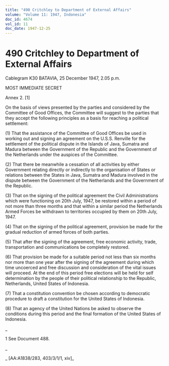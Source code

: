 ```yaml
---
title: "490 Critchley to Department of External Affairs"
volume: "Volume 11: 1947, Indonesia"
doc_id: 4674
vol_id: 11
doc_date: 1947-12-25
---
```


# 490 Critchley to Department of External Affairs

Cablegram K30 BATAVIA, 25 December 1947, 2.05 p.m.

MOST IMMEDIATE SECRET

Annex 2. [1]

On the basis of views presented by the parties and considered by the Committee of Good Offices, the Committee will suggest to the parties that they accept the following principles as a basis for reaching a political settlement:

(1) That the assistance of the Committee of Good Offices be used in working out and signing an agreement on the U.S.S. Renville for the settlement of the political dispute in the Islands of Java, Sumatra and Madura between the Government of the Republic and the Government of the Netherlands under the auspices of the Committee.

(2) That there be meanwhile a cessation of all activities by either Government relating directly or indirectly to the organisation of States or relations between the States in Java, Sumatra and Madura involved in the dispute between the Government of the Netherlands and the Government of the Republic.

(3) That on the signing of the political agreement the Civil Administrations which were functioning on 20th July, 1947, be restored within a period of not more than three months and that within a similar period the Netherlands Armed Forces be withdrawn to territories occupied by them on 20th July, 1947.

(4) That on the signing of the political agreement, provision be made for the gradual reduction of armed forces of both parties.

(5) That after the signing of the agreement, free economic activity, trade, transportation and communications be completely restored.

(6) That provision be made for a suitable period not less than six months nor more than one year after the signing of the agreement during which time uncoerced and free discussion and consideration of the vital issues will proceed. At the end of this period free elections will be held for self determination by the people of their political relationship to the Republic, Netherlands, United States of Indonesia.

(7) That a constitution convention be chosen according to democratic procedure to draft a constitution for the United States of Indonesia.

(8) That an agency of the United Nations be asked to observe the conditions during this period and the final formation of the United States of Indonesia.

_

1 See Document 488.

_

_ [AA:A1838/283, 403/3/1/1, xiv]_
